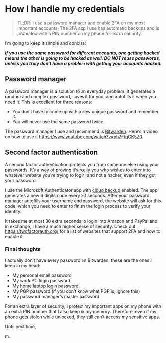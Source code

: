 # How I handle my credentials

> TL;DR: I use a password manager and enable 2FA on my most important accounts. The 2FA app I use has automatic backups and is protected with a PIN number on my phone for extra security.

I’m going to keep it simple and concise:

_**If you use the same password for different accounts, one getting hacked means the other is going to be hacked as well. DO NOT reuse passwords, unless you truly don’t have a problem with getting your accounts hacked.**_

## Password manager

A password manager is a solution to an everyday problem. It generates a random and complex password, saves it for you, and autofills it when you need it. This is excellent for three reasons:

-	You don’t have to come up with a new unique password and remember it.
-	You will never use the same password twice.

The password manager I use and recommend is [Bitwarden](https://bitwarden.com/). Here’s a video on how to use it https://www.youtube.com/watch?v=oh7FtqCK5Z0.

## Second factor authentication

A second factor authentication protects you from someone else using your passwords. It’s a way of proving it’s really you who wishes to enter into whatever website you’re trying to login, and not a hacker, even if they got your password.

I use the Microsoft Authenticator app with [cloud backup](https://docs.microsoft.com/es-es/azure/active-directory/user-help/user-help-auth-app-backup-recovery) enabled. The app generates a new 6 digits code every 30 seconds. After your password manager autofills your username and password, the website will ask for this code, which you need to enter to finish the login process to verify your identity.

It takes me at most 30 extra seconds to login into Amazon and PayPal and in exchange, I have a much higher sense of security.
Check out https://twofactorauth.org/ for a list of websites that support 2FA and how to enable it.

### Final thoughts

I actually don’t have every password on Bitwarden, these are the ones I keep in my head:

-	My personal email password
-	My work PC login password
-	My home laptop login password
-	My PGP password (if you don’t know what PGP is, ignore this)
-	My password manager’s master password

For an extra layer of security, I protect my important apps on my phone with an extra PIN number that I also keep in my memory. Therefore, even if my phone gets stolen while unlocked, they still can’t access my sensitive apps.

Until next time,

m.
